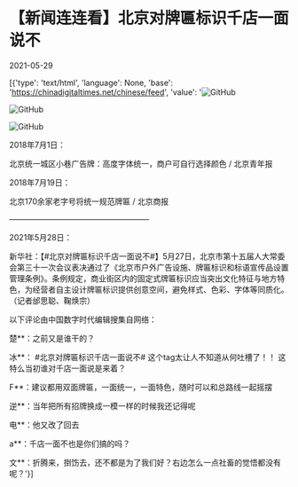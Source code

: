 # 【新闻连连看】北京对牌匾标识千店一面说不

2021-05-29

[{'type': 'text/html', 'language': None, 'base': 'https://chinadigitaltimes.net/chinese/feed', 'value': '![GitHub](https://chinadigitaltimes.net/chinese/files/2021/05/Screen-Shot-2021-05-29-at-6.16.48-PM.png)

![GitHub](https://chinadigitaltimes.net/chinese/files/2021/05/Screen-Shot-2021-05-29-at-5.57.50-PM.png)

![GitHub](https://chinadigitaltimes.net/chinese/files/2021/05/Screen-Shot-2021-05-29-at-5.59.16-PM.png)

2018年7月1日：

北京统一城区小巷广告牌：高度字体统一，商户可自行选择颜色 / 北京青年报

2018年7月19日：

北京170余家老字号将统一规范牌匾 / 北京商报

——————————————————

2021年5月28日：

新华社：【#北京对牌匾标识千店一面说不#】5月27日，北京市第十五届人大常委会第三十一次会议表决通过了《北京市户外广告设施、牌匾标识和标语宣传品设置管理条例》。条例规定，商业街区内的固定式牌匾标识应当突出文化特征与地方特色，为经营者自主设计牌匾标识提供创意空间，避免样式、色彩、字体等同质化。（记者邰思聪、鞠焕宗）

以下评论由中国数字时代编辑搜集自网络：



楚**：之前又是谁干的？

冰**： #北京对牌匾标识千店一面说不# 这个tag太让人不知道从何吐槽了！！ 这特么当初谁对千店一面说是来着？

F**：建议都用双面牌匾，一面统一，一面特色，随时可以和总路线一起摇摆

逆**：当年把所有招牌换成一模一样的时候我还记得呢

电**：他又改了回去

a**：千店一面不也是你们搞的吗？

文**：折腾来，捯饬去，还不都是为了我们好？右边怎么一点社畜的觉悟都没有呢？'}]